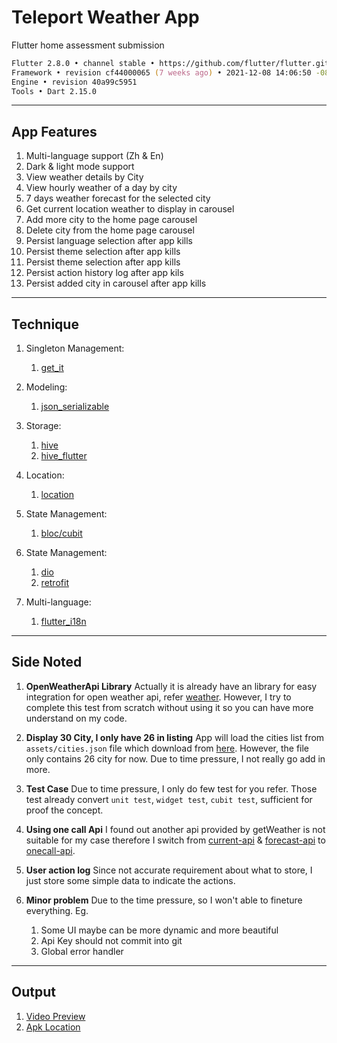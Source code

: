 # Teleport Weather App

Flutter home assessment submission

```zsh
Flutter 2.8.0 • channel stable • https://github.com/flutter/flutter.git
Framework • revision cf44000065 (7 weeks ago) • 2021-12-08 14:06:50 -0800
Engine • revision 40a99c5951
Tools • Dart 2.15.0
```

---

## App Features

1. Multi-language support (Zh & En)
2. Dark & light mode support
3. View weather details by City
4. View hourly weather of a day by city
5. 7 days weather forecast for the selected city
6. Get current location weather to display in carousel
7. Add more city to the home page carousel
8. Delete city from the home page carousel
9. Persist language selection after app kills
10. Persist theme selection after app kills
11. Persist theme selection after app kills
12. Persist action history log after app kils
13. Persist added city in carousel after app kills

---

## Technique

1. Singleton Management:
   1. [get_it](https://pub.dev/packages/get_it)

2. Modeling:
   1. [json_serializable](https://pub.dev/packages/json_serializable)

3. Storage:
   1. [hive](https://pub.dev/packages/hive)
   1. [hive_flutter](https://pub.dev/packages/hive_flutter)

4. Location:
   1. [location](https://pub.dev/packages/location)

5. State Management:
   1. [bloc/cubit](https://pub.dev/packages/flutter_bloc)

6. State Management:
   1. [dio](https://pub.dev/packages/dio)
   1. [retrofit](https://pub.dev/packages/retrofit)

7. Multi-language:
   1. [flutter_i18n](https://pub.dev/packages?q=flutter_i18n)

---

## Side Noted

1. **OpenWeatherApi Library**
    Actually it is already have an library for easy integration for open weather api, refer [weather](https://pub.dev/packages/weather). However, I try to complete this test from scratch without using it so you can have more understand on my code.
    <br/>

2. **Display 30 City, I only have 26 in listing**
    App will load the cities list from `assets/cities.json` file which download from [here](https://simplemaps.com/data/my-cities). However, the file only contains 26 city for now. Due to time pressure, I not really go add in more.
    <br/>

3. **Test Case**
    Due to time pressure, I only do few test for you refer. Those test already convert `unit test`, `widget test`, `cubit test`, sufficient for proof the concept.
    <br/>

4. **Using one call Api**
   I found out another api provided by getWeather is not suitable for my case therefore I switch from [current-api](https://openweathermap.org/current) & [forecast-api](https://openweathermap.org/forecast5) to [onecall-api](https://api.openweathermap.org/data/2.5/onecall).
    <br/>

5. **User action log**
    Since not accurate requirement about what to store, I just store some simple data to indicate the actions.
    <br/>

6. **Minor problem**
    Due to the time pressure, so I won't able to fineture everything. Eg.
    1. Some UI maybe can be more dynamic and more beautiful
    2. Api Key should not commit into git
    3. Global error handler

---

## Output

1. [Video Preview](https://drive.google.com/file/d/1-f2pd5xWHRxvlbur7OeWeb4ED8-cBVKQ/view?usp=sharing)
2. [Apk Location]()